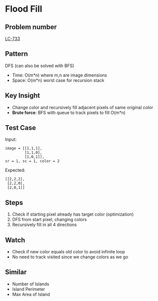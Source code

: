 # Flood Fill

## Problem number

[LC-733](https://leetcode.com/problems/flood-fill/)

## Pattern

DFS (can also be solved with BFS)

- Time: O(m\*n) where m,n are image dimensions
- Space: O(m\*n) worst case for recursion stack

## Key Insight

- Change color and recursively fill adjacent pixels of same original color
- **Brute force**: BFS with queue to track pixels to fill O(m\*n)

## Test Case

Input:

```
image = [[1,1,1],
         [1,1,0],
         [1,0,1]],
sr = 1, sc = 1, color = 2
```

Expected:

```
[[2,2,2],
 [2,2,0],
 [2,0,1]]
```

## Steps

1. Check if starting pixel already has target color (optimization)
2. DFS from start pixel, changing colors
3. Recursively fill in all 4 directions

## Watch

- Check if new color equals old color to avoid infinite loop
- No need to track visited since we change colors as we go

## Similar

- Number of Islands
- Island Perimeter
- Max Area of Island
